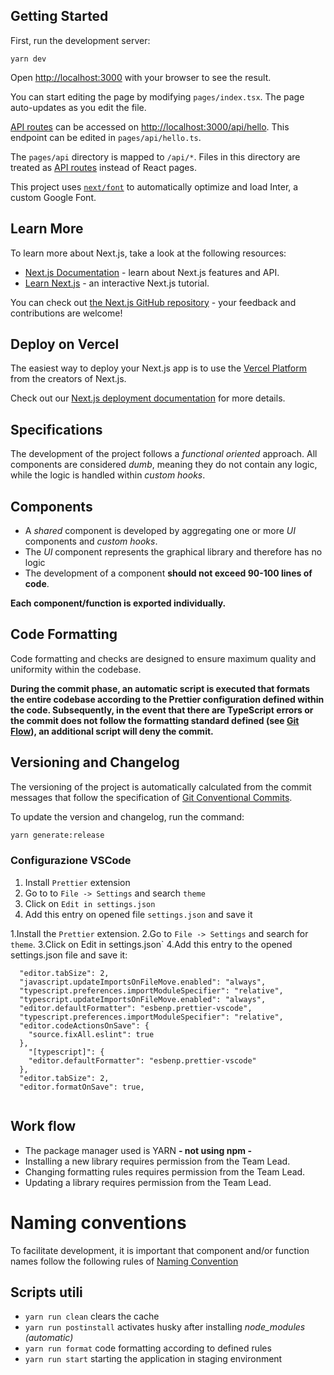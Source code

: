 

## Getting Started

First, run the development server:
```
yarn dev
```

Open [http://localhost:3000](http://localhost:3000) with your browser to see the result.

You can start editing the page by modifying `pages/index.tsx`. The page auto-updates as you edit the file.

[API routes](https://nextjs.org/docs/api-routes/introduction) can be accessed on [http://localhost:3000/api/hello](http://localhost:3000/api/hello). This endpoint can be edited in `pages/api/hello.ts`.

The `pages/api` directory is mapped to `/api/*`. Files in this directory are treated as [API routes](https://nextjs.org/docs/api-routes/introduction) instead of React pages.

This project uses [`next/font`](https://nextjs.org/docs/basic-features/font-optimization) to automatically optimize and load Inter, a custom Google Font.

## Learn More

To learn more about Next.js, take a look at the following resources:

- [Next.js Documentation](https://nextjs.org/docs) - learn about Next.js features and API.
- [Learn Next.js](https://nextjs.org/learn) - an interactive Next.js tutorial.

You can check out [the Next.js GitHub repository](https://github.com/vercel/next.js/) - your feedback and contributions are welcome!

## Deploy on Vercel

The easiest way to deploy your Next.js app is to use the [Vercel Platform](https://vercel.com/new?utm_medium=default-template&filter=next.js&utm_source=create-next-app&utm_campaign=create-next-app-readme) from the creators of Next.js.

Check out our [Next.js deployment documentation](https://nextjs.org/docs/deployment) for more details.

## Specifications

The development of the project follows a _functional oriented_ approach. All components are considered _dumb_, meaning they do not contain any logic, while the logic is handled within _custom hooks_.


## Components

- A _shared_ component is developed by aggregating one or more _UI_ components and _custom hooks_.
- The _UI_ component represents the graphical library and therefore has no logic
- The development of a component **should not exceed 90-100 lines of code**.

**Each component/function is exported individually.**

## Code Formatting

Code formatting and checks are designed to ensure maximum quality and uniformity within the codebase.

**During the commit phase, an automatic script is executed that formats the entire codebase according to the Prettier configuration defined within the code. Subsequently, in the event that there are TypeScript errors or the commit does not follow the formatting standard defined (see [Git Flow](@docs/GIT_FLOW.md)), an additional script will deny the commit.**

## Versioning and Changelog

The versioning of the project is automatically calculated from the commit messages that follow the specification of [Git Conventional Commits](https://www.conventionalcommits.org/en/v1.0.0/).

To update the version and changelog, run the command:

```sh
yarn generate:release
```

### Configurazione VSCode

1. Install `Prettier` extension
2. Go to to `File -> Settings` and search `theme`
3. Click on `Edit in settings.json`
4. Add this entry on opened file `settings.json` and save it

1.Install the `Prettier`  extension.
2.Go to `File -> Settings` and search for `theme`.
3.Click on Edit in settings.json`
4.Add this entry to the opened settings.json file and save it:

```
  "editor.tabSize": 2,
  "javascript.updateImportsOnFileMove.enabled": "always",
  "typescript.preferences.importModuleSpecifier": "relative",
  "typescript.updateImportsOnFileMove.enabled": "always",
  "editor.defaultFormatter": "esbenp.prettier-vscode",
  "typescript.preferences.importModuleSpecifier": "relative",
  "editor.codeActionsOnSave": {
    "source.fixAll.eslint": true
  },
    "[typescript]": {
    "editor.defaultFormatter": "esbenp.prettier-vscode"
  },
  "editor.tabSize": 2,
  "editor.formatOnSave": true,
  
```

## Work flow

- The package manager used is YARN **- not using npm -**
- Installing a new library requires permission from the Team Lead.
- Changing formatting rules requires permission from the Team Lead.
- Updating a library requires permission from the Team Lead.


# Naming conventions

To facilitate development, it is important that component and/or function names follow the following rules of [Naming Convention](@docs/NAMING_CONVENTION.md)

## Scripts utili

- `yarn run clean` clears the cache
- `yarn run postinstall` activates husky after installing _node_modules_ _(automatic)_
- `yarn run format` code formatting according to defined rules
- `yarn run start` starting the application in staging environment